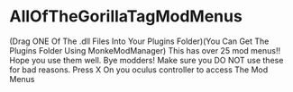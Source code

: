 # AllOfTheGorillaTagModMenus
(Drag ONE Of The .dll Files Into Your Plugins Folder)(You Can Get The Plugins Folder Using MonkeModManager)
This has over 25 mod menus!! Hope you use them well. Bye modders!
Make sure you DO NOT use these for bad reasons.
Press X On you oculus controller to access The Mod Menus
